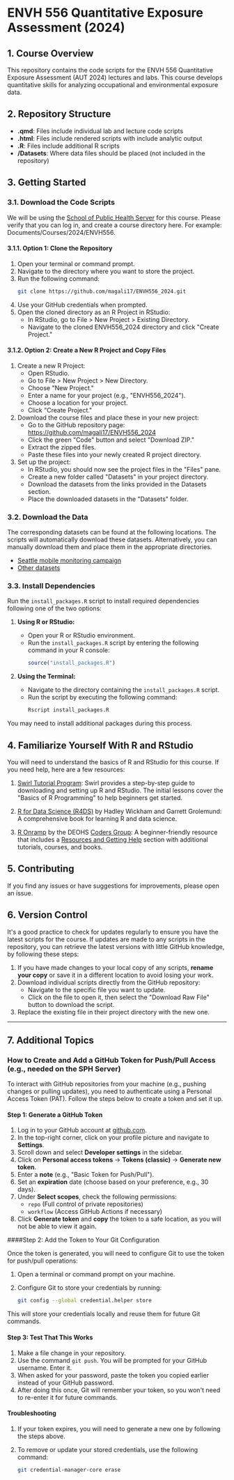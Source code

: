 # ENVH 556 Quantitative Exposure Assessment (2024)

## 1. Course Overview

This repository contains the code scripts for the ENVH 556 Quantitative Exposure Assessment (AUT 2024) lectures and labs. This course develops quantitative skills for analyzing occupational and environmental exposure data.

## 2. Repository Structure

-   **.qmd**: Files include individual lab and lecture code scripts
-   **.html**: Files include rendered scripts with include analytic output
-   **.R**: Files include additional R scripts 
-   **/Datasets**: Where data files should be placed (not included in the repository)

## 3. Getting Started

### 3.1. Download the Code Scripts

We will be using the [School of Public Health Server](https://rstudio.sph.washington.edu) for this course. Please verify that you can log in, and create a course directory here. For example: Documents/Courses/2024/ENVH556.

#### 3.1.1. Option 1: Clone the Repository

1.  Open your terminal or command prompt.
2.  Navigate to the directory where you want to store the project.
3.  Run the following command: 
    ```bash     
    git clone https://github.com/magali17/ENVH556_2024.git
    ```
4.  Use your GitHub credentials when prompted.
5.  Open the cloned directory as an R Project in RStudio:
    -   In RStudio, go to File \> New Project \> Existing Directory.
    -   Navigate to the cloned ENVH556_2024 directory and click "Create Project."

#### 3.1.2. Option 2: Create a New R Project and Copy Files

1.  Create a new R Project:
    -   Open RStudio.
    -   Go to File \> New Project \> New Directory.
    -   Choose "New Project."
    -   Enter a name for your project (e.g., "ENVH556_2024").
    -   Choose a location for your project.
    -   Click "Create Project."
2.  Download the course files and place these in your new project:
    -   Go to the GitHub repository page: <https://github.com/magali17/ENVH556_2024>
    -   Click the green "Code" button and select "Download ZIP."
    -   Extract the zipped files.
    -   Paste these files into your newly created R project directory.
3.  Set up the project:
    -   In RStudio, you should now see the project files in the "Files" pane.
    -   Create a new folder called "Datasets" in your project directory.
    -   Download the datasets from the links provided in the Datasets section.
    -   Place the downloaded datasets in the "Datasets" folder.

### 3.2. Download the Data

The corresponding datasets can be found at the following locations. The scripts will automatically download these datasets. Alternatively, you can manually download them and place them in the appropriate directories.

-   [Seattle mobile monitoring campaign](https://zenodo.org/records/13761282)
-   [Other datasets](https://faculty.washington.edu/sheppard/envh556/Datasets/)

### 3.3. Install Dependencies

Run the `install_packages.R` script to install required dependencies following one of the two options:

1. **Using R or RStudio:**
   - Open your R or RStudio environment.
   - Run the `install_packages.R` script by entering the following command in your R console:
     ```r
     source("install_packages.R")
     ```

2. **Using the Terminal:**
   - Navigate to the directory containing the `install_packages.R` script.
   - Run the script by executing the following command:
     ```bash
     Rscript install_packages.R
     ```
You may need to install additional packages during this process. 


## 4. Familiarize Yourself With R and RStudio

You will need to understand the basics of R and RStudio for this course. If you need help, here are a few resources:

1. [Swirl Tutorial Program](https://swirlstats.com/students.html): Swirl provides a step-by-step guide to downloading and setting up R and RStudio. The initial lessons cover the "Basics of R Programming" to help beginners get started.

2. [R for Data Science (R4DS)](https://r4ds.had.co.nz/) by Hadley Wickham and Garrett Grolemund: A comprehensive book for learning R and data science.

3. [R Onramp](https://github.com/deohs/r_onramp/blob/master/README.md) by the DEOHS [Coders Group](https://github.com/deohs/coders): A beginner-friendly resource that includes a [Resources and Getting Help](https://github.com/deohs/r_onramp/blob/master/r_resources_and_getting_help.md) section with additional tutorials, courses, and books.


## 5. Contributing

If you find any issues or have suggestions for improvements, please open an issue.


## 6. Version Control

It's a good practice to check for updates regularly to ensure you have the latest scripts for the course. If updates are made to any scripts in the repository, you can retrieve the latest versions with little GitHub knowledge, by following these steps:

1. If you have made changes to your local copy of any scripts, **rename your copy** or save it in a different location to avoid losing your work.
2. Download individual scripts directly from the GitHub repository:
     - Navigate to the specific file you want to update.
     - Click on the file to open it, then select the "Download Raw File" button to download the script.
3. Replace the existing file in their project directory with the new one.

--- 

## 7. Additional Topics

### How to Create and Add a GitHub Token for Push/Pull Access (e.g., needed on the SPH Server)

To interact with GitHub repositories from your machine (e.g., pushing changes or pulling updates), you need to authenticate using a Personal Access Token (PAT). Follow the steps below to create a token and set it up.

#### Step 1: Generate a GitHub Token 
1. Log in to your GitHub account at [github.com](https://github.com).
2. In the top-right corner, click on your profile picture and navigate to **Settings**.
3. Scroll down and select **Developer settings** in the sidebar.
4. Click on **Personal access tokens** → **Tokens (classic)** → **Generate new token**.
5. Enter a **note** (e.g., "Basic Token for Push/Pull").
6. Set an **expiration** date (choose based on your preference, e.g., 30 days).
7. Under **Select scopes**, check the following permissions:
   - `repo` (Full control of private repositories)
   - `workflow` (Access GitHub Actions if necessary)
8. Click **Generate token** and **copy** the token to a safe location, as you will not be able to view it again.

####Step 2: Add the Token to Your Git Configuration 

Once the token is generated, you will need to configure Git to use the token for push/pull operations:

1. Open a terminal or command prompt on your machine.
2. Configure Git to store your credentials by running:

   ```bash
   git config --global credential.helper store  
   ```
   
This will store your credentials locally and reuse them for future Git commands.

#### Step 3: Test That This Works

1. Make a file change in your repository.
2. Use the command `git push`. You will be prompted for your GitHub username. Enter it.
3. When asked for your password, paste the token you copied earlier instead of your GitHub password.
4. After doing this once, Git will remember your token, so you won't need to re-enter it for future commands.

#### Troubleshooting

1. If your token expires, you will need to generate a new one by following the steps above.
2. To remove or update your stored credentials, use the following command:

    ```bash
    git credential-manager-core erase
    ```
    
